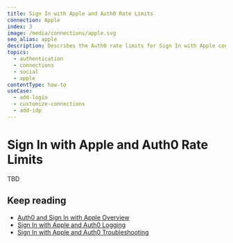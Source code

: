 ```yaml
---
title: Sign In with Apple and Auth0 Rate Limits
connection: Apple
index: 3
image: /media/connections/apple.svg
seo_alias: apple
description: Describes the Auth0 rate limits for Sign In with Apple connections.
topics:
  - authentication
  - connections
  - social
  - apple
contentType: how-to
useCase:
  - add-login
  - customize-connections
  - add-idp
---
```

# Sign In with Apple and Auth0 Rate Limits

TBD

## Keep reading

* [Auth0 and Sign In with Apple Overview](/connections/social/apple/concepts/sign-in-with-apple-overview)
* [Sign In with Apple and Auth0 Logging](/connections/social/apple/references/siwa-logging)
* [Sign In with Apple and Auth0 Troubleshooting](/connections/social/apple/references/siwa-troubleshooting)
